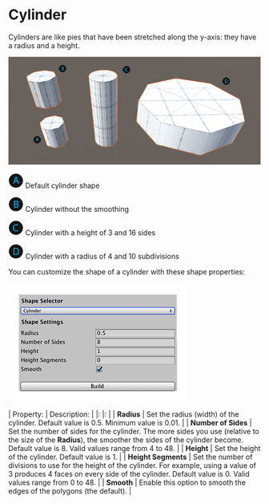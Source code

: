 # Cylinder
Cylinders are like pies that have been stretched along the y-axis: they have a radius and a height.

![Cylinder shapes](images/shape-tool_cylinder.png)

![A](images/LetterCircle_A.png) Default cylinder shape

![B](images/LetterCircle_B.png) Cylinder without the smoothing

![C](images/LetterCircle_C.png) Cylinder with a height of 3 and 16 sides

![D](images/LetterCircle_D.png) Cylinder with a radius of 4 and 10 subdivisions

You can customize the shape of a cylinder with these shape properties:

![Cylinder shape properties](images/shape-tool_cylinder-props.png)


| Property: | Description: |
|: |: |
| __Radius__ | Set the radius (width) of the cylinder. Default value is 0.5. Minimum value is 0.01. |
| __Number of Sides__ | Set the number of sides for the cylinder. The more sides you use (relative to the size of the __Radius__), the smoother the sides of the cylinder become. Default value is 8. Valid values range from 4 to 48. |
| __Height__ | Set the height of the cylinder. Default value is 1. |
| __Height Segments__ | Set the number of divisions to use for the height of the cylinder. For example, using a value of 3 produces 4 faces on every side of the cylinder. Default value is 0. Valid values range from 0 to 48. |
| __Smooth__ | Enable this option to smooth the edges of the polygons (the default). |
